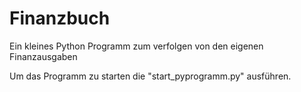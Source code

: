 # Finanzbuch
Ein kleines Python Programm zum verfolgen von den eigenen Finanzausgaben

Um das Programm zu starten die "start_pyprogramm.py" ausführen.
